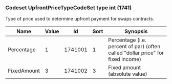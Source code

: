 ### Codeset UpfrontPriceTypeCodeSet type int (1741)

Type of price used to determine upfront payment for swaps contracts.

| Name        | Value | Id      | Sort | Synopsis                                                                        |
|-------------|-------|---------|------|---------------------------------------------------------------------------------|
| Percentage  | 1     | 1741001 | 1    | Percentage (i.e. percent of par) (often called "dollar price" for fixed income) |
| FixedAmount | 3     | 1741002 | 3    | Fixed amount (absolute value)                                                   |

